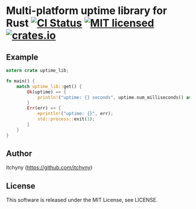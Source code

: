# Multi-platform uptime library for Rust [![CI Status](https://github.com/itchyny/uptime-rs/workflows/CI/badge.svg)](https://github.com/itchyny/uptime-rs/actions) [![MIT licensed](https://img.shields.io/badge/license-MIT-blue.svg)](./LICENSE) [![crates.io](https://img.shields.io/crates/v/uptime_lib.svg)](https://crates.io/crates/uptime_lib)

## Example

```rust
extern crate uptime_lib;

fn main() {
    match uptime_lib::get() {
        Ok(uptime) => {
            println!("uptime: {} seconds", uptime.num_milliseconds() as f64 / 1000.0);
        }
        Err(err) => {
            eprintln!("uptime: {}", err);
            std::process::exit(1);
        }
    }
}
```

## Author
itchyny (https://github.com/itchyny)

## License
This software is released under the MIT License, see LICENSE.
